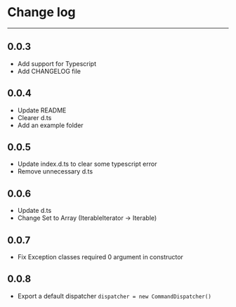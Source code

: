 # Change log
___
## 0.0.3
- Add support for Typescript
- Add CHANGELOG file
## 0.0.4
- Update README
- Clearer d.ts
- Add an example folder
## 0.0.5
- Update index.d.ts to clear some typescript error
- Remove unnecessary d.ts
## 0.0.6
- Update d.ts
- Change Set to Array (IterableIterator -> Iterable)
## 0.0.7
- Fix Exception classes required 0 argument in constructor
## 0.0.8
- Export a default dispatcher `dispatcher = new CommandDispatcher()`